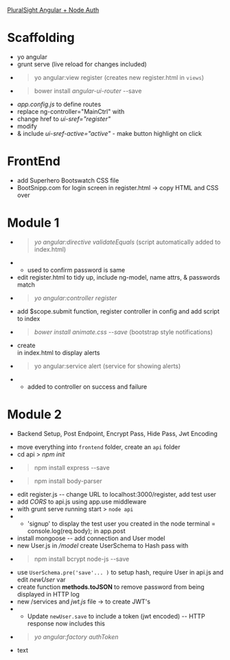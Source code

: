[PluralSight Angular + Node Auth](http://www.pluralsight.com/courses/exercise-files/creating-apps-angular-node-token-authentication)

# Scaffolding
- yo angular
- grunt serve                               (live reload for changes included)
- > yo angular:view register        (creates new register.html in `views`)
- > bower install *angular-ui-router* --save

* *app.config.js*  to define routes
* replace ng-controller="MainCtrl" with <div ui-view></div>
* change href to *ui-sref="register"* 
* modify <li> & include *ui-sref-active="active"*  -  make button highlight on click

# FrontEnd
* add Superhero Bootswatch CSS file
* BootSnipp.com for login screen in register.html   -> copy HTML and CSS over 

# Module 1
- > *yo angular:directive validateEquals*       (script automatically added to index.html)
- - used to confirm password is same
- edit register.html to tidy up, include ng-model, name attrs, & passwords match
- > *yo angular:controller register* 
- add $scope.submit function, register controller in config and add script to index
- > *bower install animate.css --save*      (bootstrap style notifications)
- create <div></div> in index.html to display alerts
- > yo angular:service alert         (service for showing alerts)
- - added to controller on success and failure

# Module 2
* Backend Setup, Post Endpoint, Encrypt Pass, Hide Pass, Jwt Encoding
- move everything into `frontend` folder, create an `api` folder
- cd api   > *npm init*
- > npm install express --save
- > npm install body-parser
- edit register.js  -- change URL to localhost:3000/register, add test user
- add *CORS* to api.js using app.use middleware
- with grunt serve running start > `node api`  
- - 'signup' to display the test user you created in the node terminal  = console.log(req.body); in app.post
- install mongoose  --  add connection and User model
- new User.js in */model* create UserSchema to Hash pass with
- > npm install bcrypt node-js --save
- use `UserSchema.pre('save'... )` to setup hash, require User in api.js and edit *newUser* var
- create function **methods.toJSON** to remove password from being displayed in HTTP log 
- new /services and *jwt.js* file  -> to create JWT's
- - Update `newUser.save` to include a token  (jwt encoded)  --  HTTP response now includes this
- > *yo angular:factory authToken* 
- text


